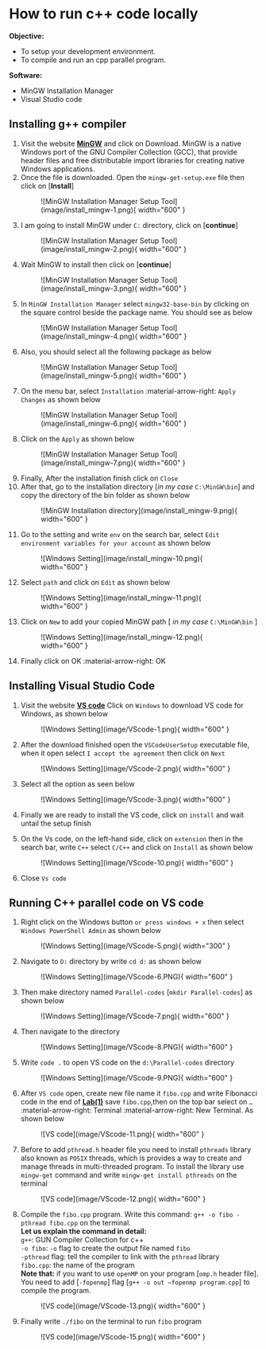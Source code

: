 # How to run c++ code locally

  **Objective:** <br>

  *   To setup your development environment.
  *	  To compile and run an cpp parallel program.

  **Software:** <br>

  *   MinGW Installation Manager
  *   Visual Studio code

## Installing g++ compiler


1.  Visit the website **[MinGW](https://sourceforge.net/projects/mingw/)** and click on Download. MinGW is a native Windows port of the GNU Compiler Collection (GCC), that provide header files and free distributable import libraries for creating native Windows applications.
2.  Once the file is downloaded. Open the `mingw-get-setup.exe` file then click on [**Install**]<br>
    <figure markdown="span">
    ![MinGW Installation Manager Setup Tool](image/install_mingw-1.png){ width="600" }
    </figure>
3.  I am going to install MinGW under `C:` directory, click on [**continue**]<br>
    <figure markdown="span">
    ![MinGW Installation Manager Setup Tool](image/install_mingw-2.png){ width="600" }
    </figure>
4.  Wait MinGW to install then click on [**continue**]<br>
    <figure markdown="span">
    ![MinGW Installation Manager Setup Tool](image/install_mingw-3.png){ width="600" }
    </figure>
5.	In `MinGW Installation Manager` select `mingw32-base-bin` by clicking on the square control beside the package name. You should see as below <br>
    <figure markdown="span">
    ![MinGW Installation Manager Setup Tool](image/install_mingw-4.png){ width="600" }
    </figure>
6.	Also, you should select all the following package as below<br>
    <figure markdown="span">
    ![MinGW Installation Manager Setup Tool](image/install_mingw-5.png){ width="600" }
    </figure>
7.	On the menu bar, select `Installation` :material-arrow-right: `Apply Changes` as shown below<br>
    <figure markdown="span">
    ![MinGW Installation Manager Setup Tool](image/install_mingw-6.png){ width="600" }
    </figure>
8.	Click on the `Apply` as shown below
    <figure markdown="span">
     ![MinGW Installation Manager Setup Tool](image/install_mingw-7.png){ width="600" }
    </figure>
9.	Finally, After the installation finish click on `Close`
10. After that, go to the installation directory [*in my case* `C:\MinGW\bin`] and copy the directory of the bin folder as shown below<br>
    <figure markdown="span">
    ![MinGW Installation directory](image/install_mingw-9.png){ width="600" }
    </figure>
11. Go to the setting and write `env` on the search bar, select `Edit environment variables for your account` as shown below<br>
    <figure markdown="span">
    ![Windows Setting](image/install_mingw-10.png){ width="600" }
    </figure>
12.	Select `path` and click on `Edit` as shown below<br>
    <figure markdown="span">
    ![Windows Setting](image/install_mingw-11.png){ width="600" }
    </figure>
13.	Click on `New` to add your copied MinGW path [ *in my case* `C:\MinGW\bin` ]<br>
    <figure markdown="span">
    ![Windows Setting](image/install_mingw-12.png){ width="600" }
    </figure>
14.	Finally click on OK :material-arrow-right: OK 


## Installing Visual Studio Code

1. Visit the website **[VS code](https://code.visualstudio.com/Download)** Click on `Windows` to download VS code for Windows, as shown below<br>
    <figure markdown="span">
    ![Windows Setting](image/VScode-1.png){ width="600" }
    </figure>
2. After the download finished open the `VSCodeUserSetup` executable file, when it open select `I accept the agreement` then click on `Next`<br>
    <figure markdown="span">
    ![Windows Setting](image/VScode-2.png){ width="600" }
    </figure>
3.	Select all the option as seen below<br>
    <figure markdown="span">
    ![Windows Setting](image/VScode-3.png){ width="600" }
    </figure>

4.	Finally we are ready to install the VS code, click on `install` and wait untail the setup finish
5.	On the Vs code, on the left-hand side, click on `extension` then in the search bar, write `C++` select `C/C++` and click on `Install` as shown below<br>
    <figure markdown="span">
    ![Windows Setting](image/VScode-10.png){ width="600" }
    </figure>
6.	Close `Vs code`


## Running C++ parallel code on VS code

1.	Right click on the Windows button `or press windows + x` then select `Windows PowerShell Admin` as shown below<br>
    <figure markdown="span">
    ![Windows Setting](image/VScode-5.png){ width="300" }
    </figure>
3.	Navigate to `D:` directory by write `cd d:` as shown below<br>
    <figure markdown="span">
    ![Windows Setting](image/VScode-6.PNG){ width="600" }
    </figure>
4.	Then make directory named `Parallel-codes` [`mkdir Parallel-codes`] as shown below<br>
    <figure markdown="span">
    ![Windows Setting](image/VScode-7.png){ width="600" }
    </figure>
5.	Then navigate to the directory<br>
    <figure markdown="span">  
    ![Windows Setting](image/VScode-8.PNG){ width="600" }
    </figure>
6.	Write `code .` to open VS code on the `d:\Parallel-codes` directory
    <figure markdown="span">  
    ![Windows Setting](image/VScode-9.PNG){ width="600" }
    </figure>
7.	After `VS code` open, create new file name it `fibo.cpp` and write Fibonacci code in the end of **[Lab(1)](https://khalid-elbadawi.github.io/C425/labs/lab01/)** save `fibo.cpp`,then on the top bar select on `…` :material-arrow-right: Terminal :material-arrow-right: New Terminal. As shown below<br>
    <figure markdown="span">  
    ![VS code](image/VScode-11.png){ width="600" }
    </figure>
8. Before to add `pthread.h` header file you need to install `pthreads` library also known as `POSIX` threads, which is provides a way to create and manage threads in multi-threaded program. To install the library use `mingw-get` command and write `mingw-get install pthreads` on the terminal<br>
    <figure markdown="span">  
    ![VS code](image/VScode-12.png){ width="600" }
    </figure>
9. Compile the `fibo.cpp` program. Write this command: `g++ -o fibo -pthread fibo.cpp` on the terminal.<br>
**Let us explain the command in detail:**<br>
  `g++`: GUN Compiler Collection for c++<br>
  `-o fibo`: `-o` flag to create the output file named `fibo`<br>
  `-pthread` flag: tell the compiler to link with the `pthread` library<br>
  `fibo.cpp`: the name of the program<br>
  **Note that:** if you want to use `openMP` on your program [`omp.h` header file]. You need to add [`-fopenmp`] flag [`g++ -o out –fopenmp program.cpp`] to compile the program.
    <figure markdown="span">  
    ![VS code](image/VScode-13.png){ width="600" }
    </figure>
10.	Finally write `./fibo` on the terminal to run `fibo` program<br>
    <figure markdown="span">  
    ![VS code](image/VScode-15.png){ width="600" }
    </figure>
